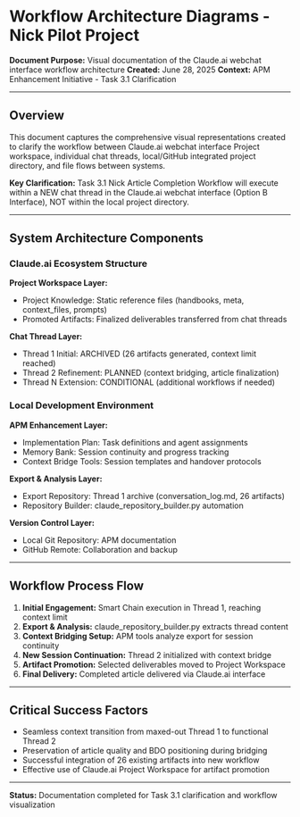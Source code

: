 # Workflow Architecture Diagrams - Nick Pilot Project

**Document Purpose:** Visual documentation of the Claude.ai webchat interface workflow architecture
**Created:** June 28, 2025
**Context:** APM Enhancement Initiative - Task 3.1 Clarification

---

## Overview

This document captures the comprehensive visual representations created to clarify the workflow between Claude.ai webchat interface Project workspace, individual chat threads, local/GitHub integrated project directory, and file flows between systems.

**Key Clarification:** Task 3.1 Nick Article Completion Workflow will execute within a NEW chat thread in the Claude.ai webchat interface (Option B Interface), NOT within the local project directory.

---

## System Architecture Components

### Claude.ai Ecosystem Structure

**Project Workspace Layer:**
- Project Knowledge: Static reference files (handbooks, meta, context_files, prompts)
- Promoted Artifacts: Finalized deliverables transferred from chat threads

**Chat Thread Layer:**
- Thread 1 Initial: ARCHIVED (26 artifacts generated, context limit reached)
- Thread 2 Refinement: PLANNED (context bridging, article finalization)
- Thread N Extension: CONDITIONAL (additional workflows if needed)

### Local Development Environment

**APM Enhancement Layer:**
- Implementation Plan: Task definitions and agent assignments
- Memory Bank: Session continuity and progress tracking
- Context Bridge Tools: Session templates and handover protocols

**Export & Analysis Layer:**
- Export Repository: Thread 1 archive (conversation_log.md, 26 artifacts)
- Repository Builder: claude_repository_builder.py automation

**Version Control Layer:**
- Local Git Repository: APM documentation
- GitHub Remote: Collaboration and backup

---

## Workflow Process Flow

1. **Initial Engagement:** Smart Chain execution in Thread 1, reaching context limit
2. **Export & Analysis:** claude_repository_builder.py extracts thread content
3. **Context Bridging Setup:** APM tools analyze export for session continuity
4. **New Session Continuation:** Thread 2 initialized with context bridge
5. **Artifact Promotion:** Selected deliverables moved to Project Workspace
6. **Final Delivery:** Completed article delivered via Claude.ai interface

---

## Critical Success Factors

- Seamless context transition from maxed-out Thread 1 to functional Thread 2
- Preservation of article quality and BDO positioning during bridging
- Successful integration of 26 existing artifacts into new workflow
- Effective use of Claude.ai Project Workspace for artifact promotion

---

**Status:** Documentation completed for Task 3.1 clarification and workflow visualization
